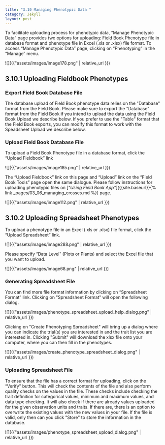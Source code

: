```yaml
---
title: "3.10 Managing Phenotypic Data "
category: Jekyll
layout: post
---
```


To facilitate uploading process for phenotypic data, “Manage Phenotypic Data” page provides two options for uploading: Field Book Phenotype file in database format and phenotype file in Excel (.xls or .xlsx) file format. To access “Manage Phenotypic Data” page, clicking on “Phenotyping” in the “Manage” menu.

![]({{"assets/images/image178.png" | relative_url }})

3.10.1 Uploading Fieldbook Phenotypes
---

### Export Field Book Database File

The database upload of Field Book phenotype data relies on the "Database" format from the Field Book. Please make sure to export the "Database" format from the Field Book if you intend to upload the data using the Field Book Upload we describe below. If you prefer to use the "Table" format that the Field Book exports, you can modify this format to work with the Speadsheet Upload we describe below.

### Upload Field Book Database File

To upload a Field Book Phenotype file in a database format, click the “Upload Fieldbook” link

![]({{"assets/images/image185.png" | relative_url }})

The “Upload Fieldbook” link on this page and “Upload” link on the “Field Book Tools” page open the same dialogue. Please follow instructions for uploading phenotypic files on [*"Using Field Book App"*]({{site.baseurl}}{% link _pages/03_06_managing_crosses.md %}) page.

![]({{"assets/images/image112.png" | relative_url }})

3.10.2 Uploading Spreadsheet Phenotypes
---

To upload a phenotype file in an Excel (.xls or .xlsx) file format, click the “Upload Spreadsheet” link.

![]({{"assets/images/image288.png" | relative_url }})

Please specify “Data Level” (Plots or Plants) and select the Excel file that you want to upload.

![]({{"assets/images/image68.png" | relative_url }})

### Generating Spreadsheet File

You can find more file format information by clicking on “Spreadsheet Format” link. Clicking on "Spreadsheet Format" will open the following dialog.

![]({{"assets/images/phenotype_spreadsheet_upload_help_dialog.png" | relative_url }})

Clicking on "Create Phenotyping Spreadsheet" will bring up a dialog where you can indicate the trial(s) you are interested in and the trait list you are interested in. Clicking "Submit" will download the xlsx file onto your computer, where you can then fill in the phenotypes.

![]({{"assets/images/create_phenotype_spreadsheet_dialog.png" | relative_url }})

### Uploading Spreadsheet File

To ensure that the file has a correct format for uploading, click on the “Verify” button. This will check the contents of the file and also perform quality checks on the values in the file. These checks include checking the trait definition for categorical values, minimum and maximum values, and data type checking. It will also check if there are already values uploaded for the given observation units and traits. If there are, there is an option to overwrite the existing values with the new values in your file. If the file is valid, only then can you click "Store" to store the information in the database.

![]({{"assets/images/phenotype_spreadsheet_upload_dialog.png" | relative_url }})
